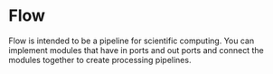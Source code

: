 # Flow

Flow is intended to be a pipeline for scientific computing. You can implement
modules that have in ports and out ports and connect the modules together to
create processing pipelines.

